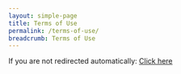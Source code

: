 ```yaml
---
layout: simple-page
title: Terms of Use
permalink: /terms-of-use/
breadcrumb: Terms of Use
---
```

<meta http-equiv="Refresh" content="3; url=https://www.mlaw.gov.sg/content/minlaw/en/site-help/terms-of-use.html">
If you are not redirected automatically: <a href='https://www.mlaw.gov.sg/content/minlaw/en/site-help/terms-of-use.html'>Click here</a>
